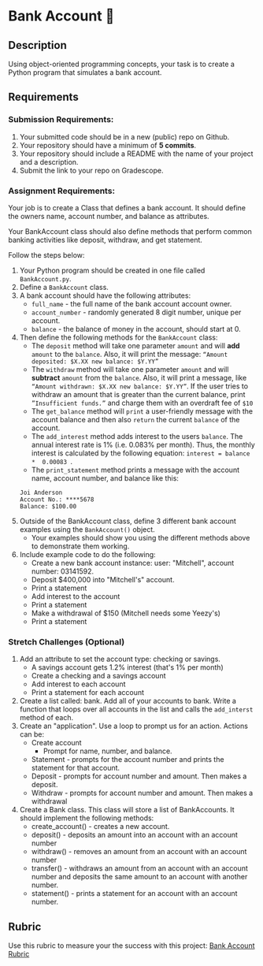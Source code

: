 # Bank Account 🏦

## Description

Using object-oriented programming concepts, your task is to create a Python program that simulates a bank account.

## Requirements

### Submission Requirements:
1. Your submitted code should be in a new (public) repo on Github.
2. Your repository should have a minimum of **5 commits**.
3. Your repository should include a README with the name of your project and a description.
4. Submit the link to your repo on Gradescope.

### Assignment Requirements:

Your job is to create a Class that defines a bank account. It should define the owners name, account number, and balance as attributes. 

Your BankAccount class should also define methods that perform common banking activities like deposit, withdraw, and get statement.

Follow the steps below: 

1. Your Python program should be created in one file called `BankAccount.py`.
2. Define a `BankAccount` class.
3. A bank account should have the following attributes:
   * `full_name` - the full name of the bank account account owner.
   * `account_number` - randomly generated 8 digit number, unique per account.
   * `balance` - the balance of money in the account, should start at 0.
4. Then define the following methods for the `BankAccount` class:
   * The `deposit` method will take one parameter `amount` and will **add** `amount` to the `balance`. Also, it will print the message: `“Amount deposited: $X.XX new balance: $Y.YY”`
   * The `withdraw` method will take one parameter `amount` and will **subtract** `amount` from the `balance`. Also, it will print a message, like `“Amount withdrawn: $X.XX new balance: $Y.YY”`. If the user tries to withdraw an amount that is greater than the current balance, print `”Insufficient funds.”` and charge them with an overdraft fee of `$10`
   * The `get_balance` method will `print` a user-friendly message with the account balance and then also `return` the current `balance` of the account.
   * The `add_interest` method adds interest to the users `balance`. The annual interest rate is 1% (i.e. 0.083% per month). Thus, the monthly interest is calculated by the following equation: `interest = balance *  0.00083 `.
   * The `print_statement` method prints a message with the account name, account number, and balance like this:
   ```
   Joi Anderson
   Account No.: ****5678
   Balance: $100.00
   ```
5. Outside of the BankAccount class, define 3 different bank account examples using the `BankAccount()` object.
   * Your examples should show you using the different methods above to demonstrate them working.
6. Include example code to do the following: 
   - Create a new bank account instance: user: "Mitchell", account number: 03141592. 
   - Deposit $400,000 into "Mitchell's" account. 
   - Print a statement
   - Add interest to the account
   - Print a statement
   - Make a withdrawal of $150 (Mitchell needs some Yeezy's)
   - Print a statement

### Stretch Challenges (Optional)

1. Add an attribute to set the account type: checking or savings. 
   - A savings account gets 1.2% interest (that's 1% per month)
   - Create a checking and a savings account
   - Add interest to each account
   - Print a statement for each account
2. Create a list called: bank. Add all of your accounts to bank. Write a function that loops over all accounts in the list and calls the `add_interst` method of each. 
3. Create an "application". Use a loop to prompt us for an action. Actions can be: 
   - Create account
      - Prompt for name, number, and balance.
   - Statement - prompts for the account number and prints the statement for that account. 
   - Deposit - prompts for account number and amount. Then makes a deposit.
   - Withdraw - prompts for account number and amount. Then makes a withdrawal
4. Create a Bank class. This class will store a list of BankAccounts. It should implement the following methods: 
   - create_account() - creates a new account. 
   - deposit() - deposits an amount into an account with an account number
   - withdraw() - removes an amount from an account with an account number
   - transfer() - withdraws an amount from an account with an account number and deposits the same amount to an account with another number. 
   - statement() - prints a statement for an account with an account number. 

## Rubric

Use this rubric to measure your the success with this project: [Bank Account Rubric](https://docs.google.com/document/d/157PjRQ4Sy55eas7w7eK-JT36lm0wpGebSXpWvGj-ccg/edit?usp=sharing)